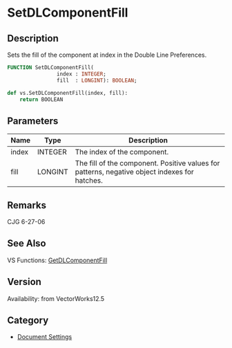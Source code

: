 # SetDLComponentFill

## Description
Sets the fill of the component at index in the Double Line Preferences.

```pascal
FUNCTION SetDLComponentFill(
				index : INTEGER;
				fill  : LONGINT): BOOLEAN;
```

```python
def vs.SetDLComponentFill(index, fill):
    return BOOLEAN
```

## Parameters
|Name|Type|Description|
|---|---|---|
|index|INTEGER|The index of the component.|
|fill|LONGINT|The fill of the component.  Positive values for patterns, negative object indexes for hatches.|

## Remarks
CJG 6-27-06

## See Also
VS Functions:
[GetDLComponentFill](GetDLComponentFill.md)

## Version
Availability: from VectorWorks12.5

## Category
* [Document Settings](../Categories/Document%20Settings.md)
